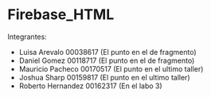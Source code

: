 # Firebase_HTML

Integrantes:
- Luisa Arevalo  00038617 (El punto en el de fragmento)
- Daniel Gomez 00118717 (El punto en el de fragmento)
- Mauricio Pacheco 00170517 (El punto en el ultimo taller)
- Joshua Sharp 00159817 (El punto en el ultimo taller)
- Roberto Hernandez 00162317 (En el labo 3)
